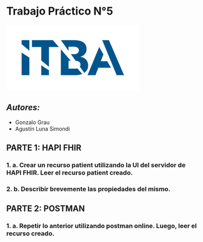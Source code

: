# Trabajo Práctico N°5
![image](Imagenes/logoitba.png)

## _Autores:_ 
* Gonzalo Grau
* Agustín Luna Simondi

## **PARTE 1:** HAPI FHIR

### 1. a. Crear un recurso patient utilizando la UI del servidor de HAPI FHIR. Leer el recurso patient creado.




### 2. b. Describir brevemente las propiedades del mismo.



## **PARTE 2:** POSTMAN

### 1. a.  Repetir lo anterior utilizando postman online. Luego, leer el recurso creado.




